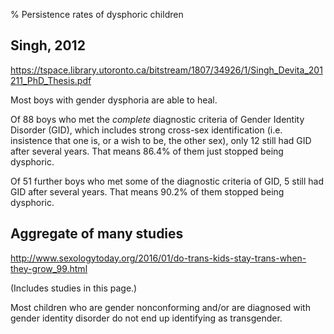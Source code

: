 % Persistence rates of dysphoric children


## Singh, 2012

https://tspace.library.utoronto.ca/bitstream/1807/34926/1/Singh_Devita_201211_PhD_Thesis.pdf

Most boys with gender dysphoria are able to heal.

Of 88 boys who met the *complete* diagnostic criteria of Gender
Identity Disorder (GID), which includes strong cross-sex
identification (i.e. insistence that one is, or a wish to be, the
other sex), only 12 still had GID after several years.  That means
86.4% of them just stopped being dysphoric.

Of 51 further boys who met some of the diagnostic criteria of GID, 5
still had GID after several years.  That means 90.2% of them stopped
being dysphoric.


## Aggregate of many studies

http://www.sexologytoday.org/2016/01/do-trans-kids-stay-trans-when-they-grow_99.html

(Includes studies in this page.)

Most children who are gender nonconforming and/or are diagnosed with
gender identity disorder do not end up identifying as transgender.

